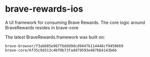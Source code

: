 # brave-rewards-ios

A UI framework for consuming Brave Rewards. The core logic around BraveRewards resides in brave-core

The latest BraveRewards.framework was built on:

```
brave-browser/f3abb85e967fbddd9dcd9447b114446cf9450669
brave-core/6f35c9d313c4bf0b73fadd79593e487bb4143b6b
```
